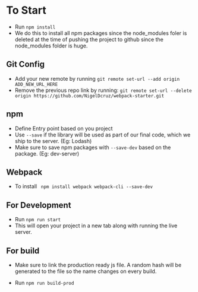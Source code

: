 # To Start

- Run ```npm install```
- We do this to install all npm packages since the node_modules foler is deleted at the time of pushing the project to github since the node_modules folder is huge.

## Git Config

- Add your new remote by running ```git remote set-url --add origin ADD_NEW_URL_HERE```
- Remove the previous repo link by running: ```git remote set-url --delete origin https://github.com/NigelDcruz/webpack-starter.git```

## npm

- Define Entry point based on you project
-  Use ```--save``` if the library will be used as part of our final code, which we ship to the server. (Eg: Lodash)
- Make sure to save npm packages with ``` --save-dev ``` based on the package. (Eg: dev-server)

## Webpack

- To install ``` npm install webpack webpack-cli --save-dev```

## For Development

- Run ``` npm run start ```
- This will open your project in a new tab along with running the live server.


## For build

- Make sure to link the production ready js file. A random hash will be generated to the file so the name changes on every build.

- Run ``` npm run build-prod ```

